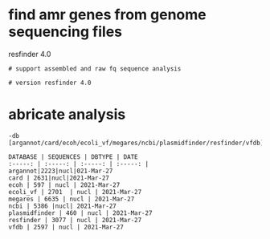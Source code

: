find amr genes from genome sequencing files
===

resfinder 4.0
```
# support assembled and raw fq sequence analysis

# version resfinder 4.0
```

# abricate analysis
```
-db [argannot/card/ecoh/ecoli_vf/megares/ncbi/plasmidfinder/resfinder/vfdb]

DATABASE | SEQUENCES | DBTYPE | DATE
:-----: | :-----: | :-----: | :-----: |
argannot|2223|nucl|021-Mar-27
card | 2631|nucl|2021-Mar-27
ecoh | 597 | nucl | 2021-Mar-27
ecoli_vf | 2701  | nucl | 2021-Mar-27
megares | 6635 | nucl | 2021-Mar-27
ncbi | 5386 |nucl| 2021-Mar-27
plasmidfinder | 460 | nucl | 2021-Mar-27
resfinder | 3077 | nucl | 2021-Mar-27
vfdb | 2597 | nucl | 2021-Mar-27
```
